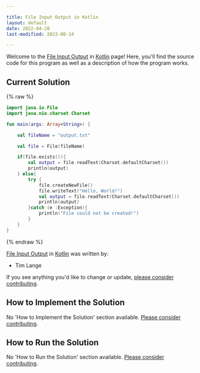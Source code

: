 ```yaml
---

title: File Input Output in Kotlin
layout: default
date: 2022-04-28
last-modified: 2022-08-14

---
```


Welcome to the [File Input Output](https://sampleprograms.io/projects/file-input-output) in [Kotlin](https://sampleprograms.io/languages/kotlin) page! Here, you'll find the source code for this program as well as a description of how the program works.

## Current Solution

{% raw %}

```kotlin
import java.io.File
import java.nio.charset.Charset

fun main(args: Array<String>) {

    val fileName = "output.txt"

    val file = File(fileName)

    if(file.exists()){
        val output = file.readText(Charset.defaultCharset())
        println(output)
    } else{
        try {
            file.createNewFile()
            file.writeText("Hello, World!")
            val output = file.readText(Charset.defaultCharset())
            println(output)
        }catch (e :Exception){
            println("File could not be created!")
        }
    }
}
```

{% endraw %}

[File Input Output](https://sampleprograms.io/projects/file-input-output) in [Kotlin](https://sampleprograms.io/languages/kotlin) was written by:

- Tim Lange

If you see anything you'd like to change or update, [please consider contributing](https://github.com/TheRenegadeCoder/sample-programs).

## How to Implement the Solution

No 'How to Implement the Solution' section available. [Please consider contributing](https://github.com/TheRenegadeCoder/sample-programs-website).

## How to Run the Solution

No 'How to Run the Solution' section available. [Please consider contributing](https://github.com/TheRenegadeCoder/sample-programs-website).